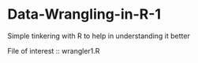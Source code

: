 # Data-Wrangling-in-R-1
Simple tinkering with R to help in understanding it better

File of interest :: wrangler1.R
